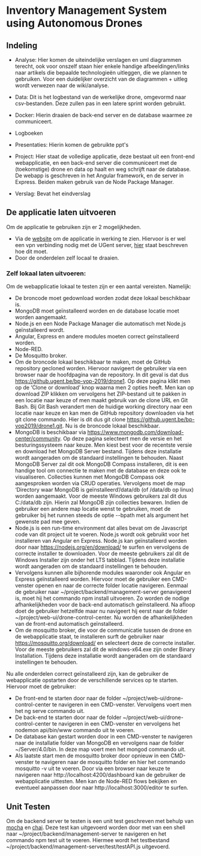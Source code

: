 # Inventory Management System using Autonomous Drones

## Indeling

- Analyse: Hier komen de uiteindelijke verslagen en uml diagrammen terecht, ook voor onszelf staan hier enkele handige afbeeldingen/links naar artikels die bepaalde technologieën uitleggen, die we plannen te gebruiken. Voor een duidelijker overzicht van de diagrammen + uitleg wordt verwezen naar de wiki/analyse.

- Data: Dit is het logbestand van de werkelijke drone, omgevormd naar csv-bestanden. Deze zullen pas in een latere sprint worden gebruikt.

- Docker: Hierin draaien de back-end server en de database waarmee ze communiceert.

- Logboeken

- Presentaties: Hierin komen de gebruikte ppt's

- Project: Hier staat de volledige applicatie, deze bestaat uit een front-end webapplicatie, en een back-end server die communiceert met de (toekomstige) drone en data op haalt en weg schrijft naar de database. De webapp is geschreven in het Angular framework, en de server in Express. Beiden maken gebruik van de Node Package Manager.

- Verslag: Bevat het eindverslag

## De applicatie laten uitvoeren
Om de applicatie te gebruiken zijn er 2 mogelijkheden. 
- Via de [website](https://bpvop4.ugent.be:8081/) om de applicatie in werking te zien. Hiervoor is er wel een vpn verbinding nodig met de UGent server, [hier](https://helpdesk.ugent.be/vpn/asa.php) staat beschreven hoe dit moet.
- Door de onderdelen zelf locaal te draaien. 

### Zelf lokaal laten uitvoeren:
Om de webapplicatie lokaal te testen zijn er een aantal vereisten.
Namelijk:
- De broncode moet gedownload worden zodat deze lokaal beschikbaar is.
- MongoDB moet geïnstalleerd worden en de database locatie moet worden aangemaakt.
- Node.js en een Node Package Manager die automatisch met Node.js geïnstalleerd wordt.
- Angular, Express en andere modules moeten correct geïnstalleerd worden.
- Node-RED.
- De Mosquitto broker.
- Om de broncode lokaal beschikbaar te maken, moet de GitHub repository gecloned worden. Hiervoor navigeert de gebruiker via een browser naar de hoofdpagina van de repository. In dit geval is dat dus https://github.ugent.be/bp-vop-2019/drone1. Op deze pagina klikt men op de ‘Clone or download’ knop waarna men 2 opties heeft. Men kan op download ZIP klikken om vervolgens het ZIP-bestand uit te pakken in een locatie naar keuze of men maakt gebruik van de clone URL en Git Bash. Bij Git Bash verandert men de huidige working directory naar een locatie naar keuze en kan men de GitHub repository downloaden via het git clone commando. Hier is dit dus git clone https://github.ugent.be/bp-vop2019/drone1.git. Nu is de broncode lokaal beschikbaar.
- MongoDB is beschikbaar via https://www.mongodb.com/download-center/community. Op deze pagina selecteert men de versie en het besturingssysteem naar keuze. Men kiest best voor de recentste versie en download het MongoDB Server bestand. Tijdens deze installatie wordt aangeraden om de standaard instellingen te behouden. Naast MongoDB Server zal dit ook MongoDB Compass installeren, dit is een handige tool om connectie te maken met de database en deze ook te visualiseren. Collecties kunnen met MongoDB Compass ook aangesproken worden via CRUD operaties. Vervolgens moet de map ‘Directory waar MongoDB is geïnstalleerd’/data/db (of /data/db op linux) worden aangemaakt. Voor de meeste Windows gebruikers zal dit dus C:/data/db zijn. Hierin zal MongoDB zijn collecties bewaren. Indien de gebruiker een andere map locatie wenst te gebruiken, moet de gebruiker bij het runnen steeds de optie --bpath met als argument het gewenste pad mee geven.
- Node.js is een run-time environment dat alles bevat om de Javascript code van dit project uit te voeren. Node.js wordt ook gebruikt voor het installeren van Angular en Express. Node.js kan geïnstalleerd worden door naar https://nodejs.org/en/download/ te surfen en vervolgens de correcte installer te downloaden. Voor de meeste gebruikers zal dit de Windows Installer zijn onder het LTS tabblad. Tijdens deze installatie wordt aangeraden om de standaard instellingen te behouden.
- Vervolgens kunnen alle bijhorende modules waaronder ook Angular en Express geïnstalleerd worden. Hiervoor moet de gebruiker een CMD-venster openen en naar de correcte folder locatie navigeren. Eenmaal de gebruiker naar ~/project/backend/management-server genavigeerd is, moet hij het commando npm install uitvoeren. Zo worden de nodige afhankelijkheden voor de back-end automatisch geïnstalleerd. Na afloop doet de gebruiker hetzelfde maar nu navigeert hij eerst naar de folder ~/project/web-ui/drone-control-center. Nu worden de afhankelijkheden van de front-end automatisch geïnstalleerd.
- Om de mosquitto broker, die voor de communicatie tussen de drone en de webapplicatie staat, te installeren surft de gebruiker naar https://mosquitto.org/download/ en selecteert deze de correcte installer. Voor de meeste gebruikers zal dit de windows-x64.exe zijn onder Binary Installation. Tijdens deze installatie wordt aangeraden om de standaard instellingen te behouden.

Nu alle onderdelen correct geïnstalleerd zijn, kan de gebruiker de webapplicatie opstarten door de verschillende services op te starten. Hiervoor moet de gebruiker:
- De front-end te starten door naar de folder ~/project/web-ui/drone-control-center te navigeren in een CMD-venster. Vervolgens voert men het ng serve commando uit.
- De back-end te starten door naar de folder ~/project/web-ui/drone-control-center te navigeren in een CMD-venster en vervolgens het nodemon api/bin/www commando uit te voeren.
- De database kan gestart worden door in een CMD-venster te navigeren naar de installatie folder van MongoDB en vervolgens naar de folder ~/Server/4.0/bin. In deze map voert men het mongod commando uit.
- Als laatste start men de mosquitto broker door opnieuw in een CMD-venster te navigeren naar de mosquitto folder en hier het commando mosquitto -v uit te voeren. Door via een browser naar keuze te navigeren naar http://localhost:4200/dashboard kan de gebruiker de webapplicatie uittesten. Men kan de Node-RED flows bekijken en eventueel aanpassen door naar http://localhost:3000/editor te surfen. 

## Unit Testen

Om de backend server te testen is een unit test geschreven met behulp van [mocha](https://mochajs.org/) en [chai](https://www.chaijs.com/). 
Deze test kan uitgevoerd worden door met van een shell naar ~/project/backend/management-server te navigeren en het commando npm test uit te voeren. Hiermee wordt het testbestand ~/project/backend/management-server/test/testAPI.js uitgevoerd. 

